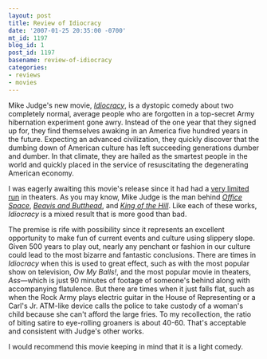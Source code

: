 ```yaml
---
layout: post
title: Review of Idiocracy
date: '2007-01-25 20:35:00 -0700'
mt_id: 1197
blog_id: 1
post_id: 1197
basename: review-of-idiocracy
categories:
- reviews
- movies
---
```

<p>
Mike Judge's new movie, <a href="http://www.amazon.com/exec/obidos/ASIN/B000K7VHOG/bbrown-20/ref=nosim/"><cite>Idiocracy</cite></a>, is a dystopic comedy about two completely normal, average people who are forgotten in a top-secret Army hibernation experiment gone awry. Instead of the one year that they signed up for, they find themselves awaking in an America five hundred years in the future. Expecting an advanced civilization, they quickly discover that the dumbing down of American culture has left succeeding generations dumber and dumber. In that climate, they are hailed as the smartest people in the world and quickly placed in the service of resuscitating the degenerating American economy.
</p>
<p>
I was eagerly awaiting this movie's release since it had had a <a href="http://www.boxofficemojo.com/movies/?id=idiocracy.htm">very limited run</a> in theaters. As you may know, Mike Judge is the man behind <a href="http://www.amazon.com/exec/obidos/ASIN/B000AP04L0/bbrown-20/ref=nosim/"><cite>Office Space</cite></a>, <a href="http://www.amazon.com/exec/obidos/ASIN/B000B5XOWU/bbrown-20/ref=nosim/"><cite>Beavis and Butthead</cite></a>, and <a href="http://www.amazon.com/exec/obidos/ASIN/B00005JM3G/bbrown-20/ref=nosim/"><cite>King of the Hill</cite></a>. Like each of these works, <cite>Idiocracy</cite> is a mixed result that is more good than bad.
</p>
<p>
The premise is rife with possibility since it represents an excellent opportunity to make fun of current events and culture using slippery slope. Given 500 years to play out, nearly any penchant or fashion in our culture could lead to the most bizarre and fantastic conclusions. There are times in <cite>Idiocracy</cite> when this is used to great effect, such as with the most popular show on television, <cite>Ow My Balls!</cite>, and the most popular movie in theaters, <cite>Ass</cite>&#x2014;which is just 90 minutes of footage of someone's behind along with accompanying flatulence. But there are times when it just falls flat, such as when the Rock Army plays electric guitar in the House of Representing or a Carl's Jr. ATM-like device calls the police to take custody of a woman's child because she can't afford the large fries. To my recollection, the ratio of biting satire to eye-rolling groaners is about 40-60. That's acceptable and consistent with Judge's other works.
</p>
<p>
I would recommend this movie keeping in mind that it is a light comedy.
</p>
